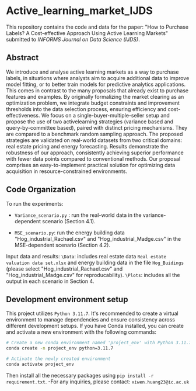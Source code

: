 # Active_learning_market_IJDS

This repository contains the code and data for the paper: "How to Purchase Labels? A Cost-effective Approach Using Active Learning Markets" submitted to *INFORMS Journal on Data Science (IJDS)*.

## Abstract

We introduce and analyse active learning markets as a way to purchase labels, in situations where analysts aim to acquire additional data to improve model fitting, or to better train models for predictive analytics applications. This comes in contrast to the many proposals that already exist to purchase features and examples. By originally formalizing the market clearing as an optimization problem, we integrate budget constraints and improvement thresholds into the data selection process, ensuring efficiency and cost-effectiveness. We focus on a single-buyer-multiple-seller setup and propose the use of two activelearning strategies (variance based and query-by-committee based), paired with distinct pricing mechanisms. They are compared to a benchmark random sampling approach. The proposed strategies are validated on real-world datasets from two critical domains: real estate pricing and energy forecasting. Results demonstrate the robustness of our approach, consistently achieving superior
performance with fewer data points compared to conventional methods. Our proposal comprises an easy-to-implement practical solution for optimizing data acquisition in resource-constrained environments.


## Code Organization

To run the experiments:

-  `Variance_scenario.py` : run the real-world data in the variance-dependent scenario (Section 4.1).

- `MSE_scenario.py`: run the energy building data "Hog_industrial_Rachael.csv" and "Hog_industrial_Madge.csv" in the MSE-dependent scenario (Section 4.2).

Input data and results:
`\Data`: includes real estate data `Real estate valuation data set.xlsx` and energy building data in the file `Hog_Buidings` (please select "Hog_industrial_Rachael.csv" and "Hog_industrial_Madge.csv" for reproducability).
`\Plots`: includes all the output in each scenario in Section 4.

## Development environment setup

This project utilizes ```Python 3.11.7```. It's recommended to create a virtual environment to manage dependencies and ensure consistency across different development setups.
If you have Conda installed, you can create and activate a new environment with the following commands:
```bash
# Create a new conda environment named 'project_env' with Python 3.11.7
conda create -n project_env python=3.11.7

# Activate the newly created environment
conda activate project_env
```
Then install all the necessary packages using ```pip install -r requirement.txt```.
-For any inquiries, please contact: ```xiwen.huang23@ic.ac.uk```




